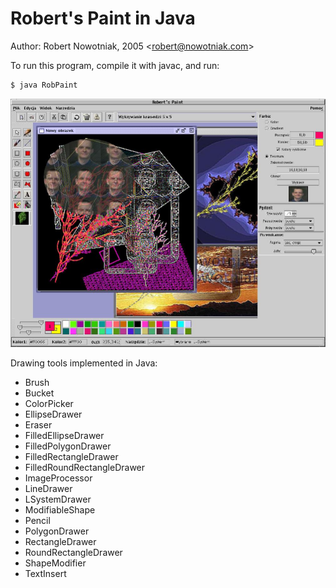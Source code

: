 
# Robert's Paint in Java

Author: Robert Nowotniak, 2005 <<robert@nowotniak.com>>

To run this program, compile it with javac, and run:

```bash
$ java RobPaint
```
![Robert's pain](robpaint.jpg)

Drawing tools implemented in Java:

* Brush
* Bucket
* ColorPicker
* EllipseDrawer
* Eraser
* FilledEllipseDrawer
* FilledPolygonDrawer
* FilledRectangleDrawer
* FilledRoundRectangleDrawer
* ImageProcessor
* LineDrawer
* LSystemDrawer
* ModifiableShape
* Pencil
* PolygonDrawer
* RectangleDrawer
* RoundRectangleDrawer
* ShapeModifier
* TextInsert

